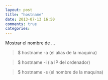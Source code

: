 ```yaml
---
layout: post
title: "hostname"
date: 2013-07-13 16:50
comments: true
categories: 
---
```

Mostrar el nombre de ... 

>$ hostname -a                (el alias de la maquina) 

>$ hostname -i                 (la IP del ordenador) 

>$ hostname -s                 (el nombre de la maquina) 

